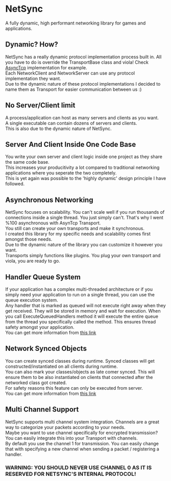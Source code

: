 # NetSync
A fully dynamic, high performant networking library for games and applications.


## Dynamic? How?
NetSync has a really dynamic protocol implementation process built in. All you have to do is override the TransportBase class and viola! Check [AsyncTcp](https://github.com/EmreBugday99/NetSync/blob/main/NetSync/NetSync/Transport/AsyncTcp/AsyncTcp.cs) implementation for example.
<br>
Each NetworkClient and NetworkServer can use any protocol implementation they want. 
<br>
Due to the dynamic nature of these protocol implementations I decided to name them as Transport for easier communication between us :)

## No Server/Client limit
A process/application can host as many servers and clients as you want. 
<br>
A single executable can contain dozens of servers and clients.
<br>
This is also due to the dynamic nature of NetSync.

## Server And Client Inside One Code Base
You write your own server and client logic inside one project as they share the same code base. 
<br>
This increases your producitivity a lot compared to traditional networking applications where you seperate the two completely.
<br>
This is yet again was possible to the 'highly dynamic' design principle I have followed.

## Asynchronous Networking
NetSync focuses on scalability. You can't scale well if you run thousands of connections inside a single thread. You just simply can't. That's why I went %100 asynchronous with AsynTcp Transport. 
<br>
You still can create your own transports and make it synchronous. 
<br>
I created this library for my specific needs and scalability comes first amongst those needs. 
<br>Due to the dynamic nature of the library you can customize it however you want. 
<br>
Transports simply functions like plugins. You plug your own transport and viola, you are ready to go.

## Handler Queue System
If your application has a complex multi-threaded architecture or if you simply need your application to run on a single thread, you can use the queue execution system.
<br>
Any handler that is marked as queued will not execute right away when they get received. They will be stored in memory and wait for execution. When you call ExecuteQueuedHandlers method it will execute the entire queue from the thread you specifically called the method. This ensures thread safety amongst your application.
<br>
You can get more information from [this link](https://github.com/EmreBugday99/NetSync/issues/14)
<br>

## Network Synced Objects
You can create synced classes during runtime. Synced classes will get constructed/instantiated on all clients during runtime.
<br>
You can also mark your classes/objects as late comer synced. This will ensure them to be also instantiated on clients that connected after the networked class got created.
<br>
For safety reasons this feature can only be executed from server.
<br>
You can get more information from [this link](https://github.com/EmreBugday99/NetSync/pull/7)

## Multi Channel Support
NetSync supports multi channel system integration. Channels are a great way to categorize your packets according to your needs. 
<br>
Maybe you want to use channel specifically for encrypted transmission? You can easily integrate this into your Transport with channels.
<br>
By default you use the channel 1 for transmission. You can easily change that with specifying a new channel when sending a packet / registering a handler.
<br>
### WARNING: YOU SHOULD NEVER USE CHANNEL 0 AS IT IS RESERVED FOR NETSYNC'S INTERNAL PROTOCOL!
<br>
